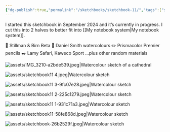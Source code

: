 ```yaml
---
{"dg-publish":true,"permalink":"/sketchbooks/sketchbook-11/","tags":["sketchbooks"],"noteIcon":"","created":"2024-12-22"}
---
```


I started this sketchbook in September 2024 and it’s currently in progress. I cut this into 2 halves to better fit into [[My notebook system\|My notebook system]].

📖 Stillman & Birn Beta
🎨 Daniel Smith watercolours 
✏️ Prismacolor Premier pencils 
✒️ Lamy Safari, Kaweco Sport 
...plus other random materials

![assets/IMG_3210-a2bde539.jpeg|Watercolour sketch of a cathedral ](/img/user/assets/IMG_3210-a2bde539.jpeg)


![assets/sketchbook11 4.jpeg|Watercolour sketch](/img/user/assets/sketchbook11%204.jpeg)

![assets/sketchbook11 3-9fc07e28.jpeg|Watercolour sketch](/img/user/assets/sketchbook11%203-9fc07e28.jpeg)

![assets/sketchbook11 2-225c1279.jpeg|Watercolour sketch](/img/user/assets/sketchbook11%202-225c1279.jpeg)

![assets/sketchbook11 1-931c71a3.jpeg|Watercolour sketch](/img/user/assets/sketchbook11%201-931c71a3.jpeg)

![assets/sketchbook11-58fe868d.jpeg|Watercolour sketch](/img/user/assets/sketchbook11-58fe868d.jpeg)

![assets/sketchbook-26b2529f.jpeg|Watercolour sketch](/img/user/assets/sketchbook-26b2529f.jpeg)